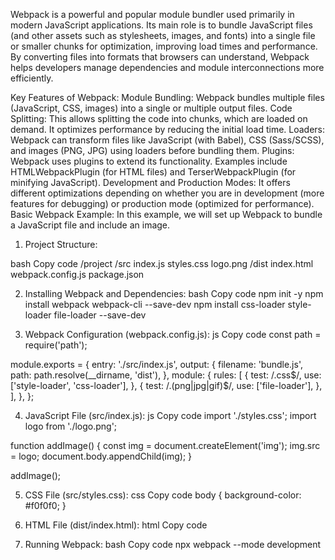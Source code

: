 Webpack is a powerful and popular module bundler used primarily in modern JavaScript applications. Its main role is to bundle JavaScript files (and other assets such as stylesheets, images, and fonts) into a single file or smaller chunks for optimization, improving load times and performance. By converting files into formats that browsers can understand, Webpack helps developers manage dependencies and module interconnections more efficiently.

Key Features of Webpack:
Module Bundling: Webpack bundles multiple files (JavaScript, CSS, images) into a single or multiple output files.
Code Splitting: This allows splitting the code into chunks, which are loaded on demand. It optimizes performance by reducing the initial load time.
Loaders: Webpack can transform files like JavaScript (with Babel), CSS (Sass/SCSS), and images (PNG, JPG) using loaders before bundling them.
Plugins: Webpack uses plugins to extend its functionality. Examples include HTMLWebpackPlugin (for HTML files) and TerserWebpackPlugin (for minifying JavaScript).
Development and Production Modes: It offers different optimizations depending on whether you are in development (more features for debugging) or production mode (optimized for performance).
Basic Webpack Example:
In this example, we will set up Webpack to bundle a JavaScript file and include an image.

1. Project Structure:

bash
Copy code
/project
  /src
    index.js
    styles.css
    logo.png
  /dist
    index.html
  webpack.config.js
  package.json


2. Installing Webpack and Dependencies:
bash
Copy code
npm init -y
npm install webpack webpack-cli --save-dev
npm install css-loader style-loader file-loader --save-dev


3. Webpack Configuration (webpack.config.js):
js
Copy code
const path = require('path');

module.exports = {
  entry: './src/index.js',
  output: {
    filename: 'bundle.js',
    path: path.resolve(__dirname, 'dist'),
  },
  module: {
    rules: [
      {
        test: /\.css$/,
        use: ['style-loader', 'css-loader'],
      },
      {
        test: /\.(png|jpg|gif)$/,
        use: ['file-loader'],
      },
    ],
  },
};


4. JavaScript File (src/index.js):
js
Copy code
import './styles.css';
import logo from './logo.png';

function addImage() {
  const img = document.createElement('img');
  img.src = logo;
  document.body.appendChild(img);
}

addImage();


5. CSS File (src/styles.css):
css
Copy code
body {
  background-color: #f0f0f0;
}


6. HTML File (dist/index.html):
html
Copy code
<!DOCTYPE html>
<html lang="en">
<head>
  <meta charset="UTF-8">
  <meta name="viewport" content="width=device-width, initial-scale=1.0">
  <title>Webpack Example</title>
</head>
<body>
  <script src="bundle.js"></script>
</body>
</html>


7. Running Webpack:
bash
Copy code
npx webpack --mode development